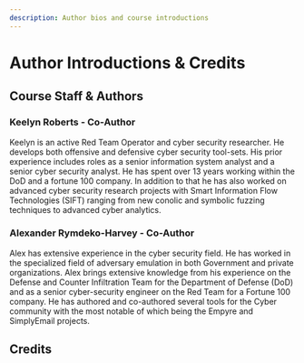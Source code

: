 ```yaml
---
description: Author bios and course introductions
---
```


# Author Introductions & Credits

## Course Staff & Authors

### Keelyn Roberts - Co-Author

Keelyn is an active Red Team Operator and cyber security researcher. He develops both offensive and defensive cyber security tool-sets. His prior experience includes roles as a senior information system analyst and a senior cyber security analyst. He has spent over 13 years working within the DoD and a fortune 100 company. In addition to that he has also worked on advanced cyber security research projects with Smart Information Flow Technologies \(SIFT\) ranging from new conolic and symbolic fuzzing techniques to advanced cyber analytics.

### Alexander Rymdeko-Harvey - Co-Author

Alex has extensive experience in the cyber security field. He has worked in the specialized field of adversary emulation in both Government and private organizations. Alex brings extensive knowledge from his experience on the Defense and Counter Infiltration Team for the Department of Defense \(DoD\) and as a senior cyber-security engineer on the Red Team for a Fortune 100 company. He has authored and co-authored several tools for the Cyber community with the most notable of which being the Empyre and SimplyEmail projects. 

## Credits



